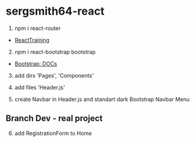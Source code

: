 # sergsmith64-react

1. npm i react-router
* [ReactTraining](https://reacttraining.com/react-router/core/guides/quick-start)

2. npm i react-bootstrap bootstrap
* [Bootstrap: DOCs](https://react-bootstrap.github.io)

3. add dirs 'Pages', 'Components'

4. add files 'Header.js'

5. create Navbar in Header.js and standart dark Bootstrap Navbar Menu

## Branch Dev - real project

6. add RegistrationForm to Home
